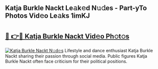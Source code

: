 ## Katja Burkle Nackt Le𝚊k𝚎d N𝚞𝚍es - Part-yTo Photos Vid𝚎o Le𝚊ks 1imKJ

# <h2><a href="http://fb60oq.evod.top/?m=Katja+Burkle+Nackt">🔗 👉🔴 Katja Burkle Nackt Vid𝚎o Ph𝚘t𝚘s</a></h2>

[![Katja Burkle Nackt N𝚞d𝚎s](https://i.imgur.com/8V9OHl7.gif)](http://fb60oq.evod.top/?m=Katja+Burkle+Nackt)
Lifestyle and dance enthusiast Katja Burkle Nackt sharing their passion through social media. Public figures Katja Burkle Nackt often face criticism for their political positions. 
